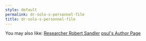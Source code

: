```yaml
---
style: default
permalink: dr-solo-s-personnel-file
title: dr-solo-s-personnel-file
---
```

You may also like:
[Researcher Robert Sandler](http://scp-wiki.net/personnel-file-of-robert-sandler)
[psul's Author Page](http://scp-wiki.net/psuls-author-page)